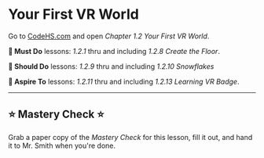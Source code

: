 # Your First VR World


Go to [CodeHS.com](https://www.codehs.com) and open _Chapter 1.2 Your First VR World_.

__🍎 Must Do__ lessons: _1.2.1_ thru and including _1.2.8 Create the Floor_.

__🥳 Should Do__ lessons: _1.2.9_ thru and including _1.2.10 Snowflakes_

__🤯 Aspire To__ lessons: _1.2.11_ thru and including _1.2.13 Learning VR Badge_.


---

## ⭐ Mastery Check ⭐
Grab a paper copy of the _Mastery Check_ for this lesson, fill it out, and hand it to Mr. Smith when you're done.
